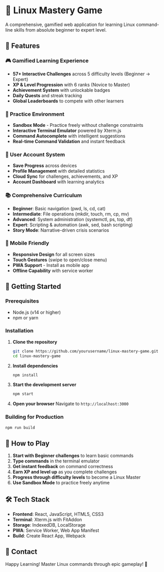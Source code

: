 # 🐧 Linux Mastery Game

A comprehensive, gamified web application for learning Linux command-line skills from absolute beginner to expert level.

## 🎯 Features

### 🎮 Gamified Learning Experience
- **57+ Interactive Challenges** across 5 difficulty levels (Beginner → Expert)
- **XP & Level Progression** with 6 ranks (Novice to Master)
- **Achievement System** with unlockable badges
- **Daily Quests** and streak tracking
- **Global Leaderboards** to compete with other learners

### 🧪 Practice Environment
- **Sandbox Mode** - Practice freely without challenge constraints
- **Interactive Terminal Emulator** powered by Xterm.js
- **Command Autocomplete** with intelligent suggestions
- **Real-time Command Validation** and instant feedback

### 👤 User Account System
- **Save Progress** across devices
- **Profile Management** with detailed statistics
- **Cloud Sync** for challenges, achievements, and XP
- **Account Dashboard** with learning analytics

### 📚 Comprehensive Curriculum
- **Beginner**: Basic navigation (pwd, ls, cd, cat)
- **Intermediate**: File operations (mkdir, touch, rm, cp, mv)
- **Advanced**: System administration (systemctl, ps, top, df)
- **Expert**: Scripting & automation (awk, sed, bash scripting)
- **Story Mode**: Narrative-driven crisis scenarios

### 📱 Mobile Friendly
- **Responsive Design** for all screen sizes
- **Touch Gestures** (swipe to open/close menu)
- **PWA Support** - Install as mobile app
- **Offline Capability** with service worker

## 🚀 Getting Started

### Prerequisites
- Node.js (v14 or higher)
- npm or yarn

### Installation

1. **Clone the repository**
   ```bash
   git clone https://github.com/yourusername/linux-mastery-game.git
   cd linux-mastery-game
   ```

2. **Install dependencies**
   ```bash
   npm install
   ```

3. **Start the development server**
   ```bash
   npm start
   ```

4. **Open your browser**
   Navigate to `http://localhost:3000`

### Building for Production

```bash
npm run build
```

## 🎯 How to Play

1. **Start with Beginner challenges** to learn basic commands
2. **Type commands** in the terminal emulator
3. **Get instant feedback** on command correctness
4. **Earn XP and level up** as you complete challenges
5. **Progress through difficulty levels** to become a Linux Master
6. **Use Sandbox Mode** to practice freely anytime

## 🛠️ Tech Stack

- **Frontend**: React, JavaScript, HTML5, CSS3
- **Terminal**: Xterm.js with FitAddon
- **Storage**: IndexedDB, LocalStorage
- **PWA**: Service Worker, Web App Manifest
- **Build**: Create React App, Webpack

## 📧 Contact

Happy Learning! Master Linux commands through epic gameplay! 🚀
